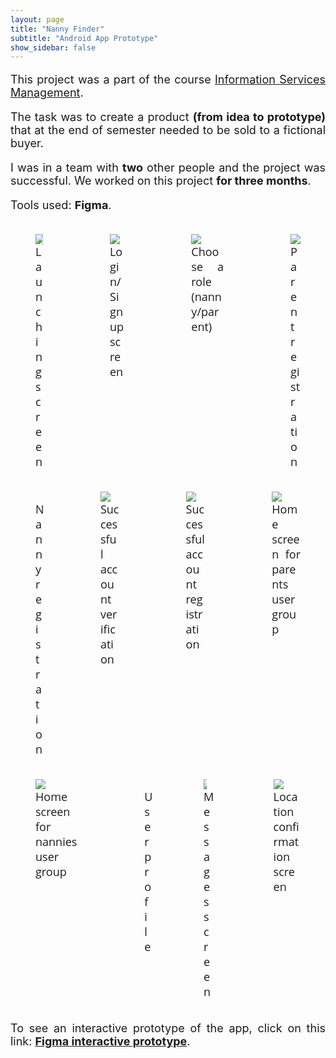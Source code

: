 ```yaml
---
layout: page
title: "Nanny Finder"
subtitle: "Android App Prototype"
show_sidebar: false
---
```


<html lang = "en">
<head>
  <meta charset="utf-8">
  <meta name="viewport" content="width=device-width, initial-scale=1">
</head>
<body>
    <div class="section is-centered" style="text-align: justify; font-size: large">
        <p>
            This project was a part of the course <a href="https://nastava.foi.hr/course/72613">
            Information Services Management</a>.
        </p>
        <p>
            The task was to create a product <strong>(from idea to prototype)</strong> 
            that at the end of semester needed to be sold to a fictional buyer.
        </p>
        <p>
            I was in a team with <strong>two</strong> other people and the project was successful.
            We worked on this project <strong>for three months</strong>.
        </p>
        <p>
            Tools used: <strong>Figma</strong>.
        </p>
        <div class="section columns is-centered">
        <div class="column">
            <figure>
                <img src="/images/launching-screen.png">
                <figcaption class="text-center" style="font-family: 'Open Sans'">Launching screen</figcaption>
            </figure>
        </div>
        <div class="column">
            <figure>
                <img src="/images/menu.png">
                <figcaption class="text-center" style="font-family: 'Open Sans'">Login/Sign up screen</figcaption>
            </figure>
        </div>
        <div class="column">
            <figure>
                <img src="/images/options.png">
                <figcaption class="text-center" style="font-family: 'Open Sans'">Choose a role (nanny/parent)</figcaption>
            </figure>
        </div>
        <div class="column">
            <figure>
                <img src="/images/registration-parent.png">
                <figcaption class="text-center" style="font-family: 'Open Sans'">Parent registration</figcaption>
            </figure>
        </div>
        </div>
        <div class="section columns is-centered">
        <div class="column">
            <figure>
                <img src="/images/registration-nanny.png">
                <figcaption class="text-center" style="font-family: 'Open Sans'">Nanny registration</figcaption>
            </figure>
        </div>
        <div class="column">
            <figure>
                <img src="/images/successful-verification.png">
                <figcaption class="text-center" style="font-family: 'Open Sans'">Successful account verification</figcaption>
            </figure>
        </div>
        <div class="column">
            <figure>
                <img src="/images/successful-registration.png">
                <figcaption class="text-center" style="font-family: 'Open Sans'">Successful account registration</figcaption>
            </figure>
        </div>
        <div class="column">
            <figure>
                <img src="/images/home-screen-parent.png">
                <figcaption class="text-center" style="font-family: 'Open Sans'">Home screen for parents user group</figcaption>
            </figure>
        </div>
        </div>
        <div class="section columns is-centered">
        <div class="column">
            <figure>
                <img src="/images/home-screen-nanny.png">
                <figcaption class="text-center" style="font-family: 'Open Sans'">Home screen for nannies user group</figcaption>
            </figure>
        </div>
        <div class="column">
            <figure>
                <img src="/images/profile.png">
                <figcaption class="text-center" style="font-family: 'Open Sans'">User profile</figcaption>
            </figure>
        </div>
        <div class="column">
            <figure>
                <img src="/images/messages.png">
                <figcaption class="text-center" style="font-family: 'Open Sans'">Messages screen</figcaption>
            </figure>
        </div>
        <div class="column">
            <figure>
                <img src="/images/location-confirmation.png">
                <figcaption class="text-center" style="font-family: 'Open Sans'">Location confirmation screen</figcaption>
            </figure>
        </div>
        </div>
        <p class="section is-centered" style="font-size: large">
            To see an interactive prototype of the app, click on this link:
        <a href="https://www.figma.com/proto/xaj5JG6MIYrxexDyV3Llq4/Dizajn?node-id=116%3A532&scaling=scale-down" 
            target="_blank"><strong>Figma interactive prototype</strong></a>.
        </p>
    </div>
    
</body>
</html>